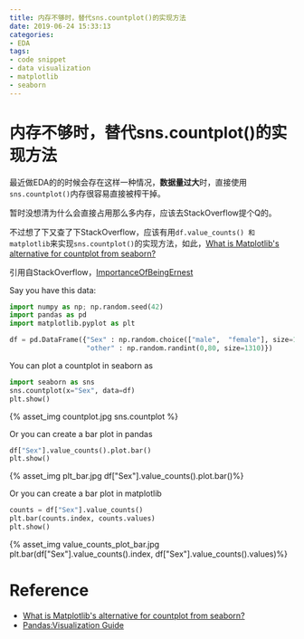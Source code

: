 ```yaml
---
title: 内存不够时，替代sns.countplot()的实现方法
date: 2019-06-24 15:33:13
categories:
- EDA
tags:
- code snippet
- data visualization
- matplotlib
- seaborn
---
```


# 内存不够时，替代sns.countplot()的实现方法

最近做EDA的的时候会存在这样一种情况，**数据量过大**时，直接使用`sns.countplot()`内存很容易直接被榨干掉。

暂时没想清为什么会直接占用那么多内存，应该去StackOverflow提个Q的。

不过想了下又查了下StackOverflow，应该有用`df.value_counts() 和` `matplotlib`来实现`sns.countplot()`的实现方法，如此，[What is Matplotlib's alternative for countplot from seaborn?](https://stackoverflow.com/questions/55667185/what-is-matplotlibs-alternative-for-countplot-from-seaborn) 



引用自StackOverflow，[ImportanceOfBeingErnest](https://stackoverflow.com/users/4124317/importanceofbeingernest)

Say you have this data:

```python
import numpy as np; np.random.seed(42)
import pandas as pd
import matplotlib.pyplot as plt

df = pd.DataFrame({"Sex" : np.random.choice(["male",  "female"], size=1310, p=[.65, .35]),
                   "other" : np.random.randint(0,80, size=1310)})
```

You can plot a countplot in seaborn as

```python
import seaborn as sns
sns.countplot(x="Sex", data=df)
plt.show()
```

{% asset_img countplot.jpg sns.countplot %}

Or you can create a bar plot in pandas

```python
df["Sex"].value_counts().plot.bar()
plt.show()
```

{% asset_img plt_bar.jpg df["Sex"].value_counts().plot.bar()%}

Or you can create a bar plot in matplotlib

```python
counts = df["Sex"].value_counts()
plt.bar(counts.index, counts.values)
plt.show()
```

{% asset_img value_counts_plot_bar.jpg plt.bar(df["Sex"].value_counts().index, df["Sex"].value_counts().values)%}



# Reference

- [What is Matplotlib's alternative for countplot from seaborn?](https://stackoverflow.com/questions/55667185/what-is-matplotlibs-alternative-for-countplot-from-seaborn)
- [Pandas:Visualization Guide](https://pandas.pydata.org/pandas-docs/stable/user_guide/visualization.html)

